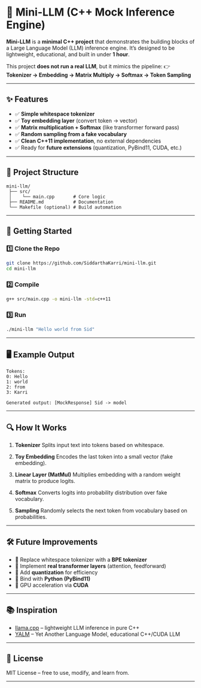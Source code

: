 # 🧠 Mini-LLM (C++ Mock Inference Engine)

**Mini-LLM** is a **minimal C++ project** that demonstrates the building blocks of a Large Language Model (LLM) inference engine.
It’s designed to be lightweight, educational, and built in under **1 hour**.

This project **does not run a real LLM**, but it mimics the pipeline:
👉 **Tokenizer → Embedding → Matrix Multiply → Softmax → Token Sampling**

---

## ✨ Features

* ✅ **Simple whitespace tokenizer**
* ✅ **Toy embedding layer** (convert token → vector)
* ✅ **Matrix multiplication + Softmax** (like transformer forward pass)
* ✅ **Random sampling from a fake vocabulary**
* ✅ **Clean C++11 implementation**, no external dependencies
* ✅ Ready for **future extensions** (quantization, PyBind11, CUDA, etc.)

---

## 📂 Project Structure

```
mini-llm/
 ├── src/
 │    └── main.cpp       # Core logic
 ├── README.md           # Documentation
 └── Makefile (optional) # Build automation
```

---

## 🚀 Getting Started

### 1️⃣ Clone the Repo

```bash
git clone https://github.com/SiddarthaKarri/mini-llm.git
cd mini-llm
```

### 2️⃣ Compile

```bash
g++ src/main.cpp -o mini-llm -std=c++11
```

### 3️⃣ Run

```bash
./mini-llm "Hello world from Sid"
```

---

## 🖥️ Example Output

```
Tokens:
0: Hello
1: world
2: from
3: Karri

Generated output: [MockResponse] Sid -> model
```

---

## 🔍 How It Works

1. **Tokenizer**
   Splits input text into tokens based on whitespace.

2. **Toy Embedding**
   Encodes the last token into a small vector (fake embedding).

3. **Linear Layer (MatMul)**
   Multiplies embedding with a random weight matrix to produce logits.

4. **Softmax**
   Converts logits into probability distribution over fake vocabulary.

5. **Sampling**
   Randomly selects the next token from vocabulary based on probabilities.

---

## 🛠️ Future Improvements

* 🔹 Replace whitespace tokenizer with a **BPE tokenizer**
* 🔹 Implement **real transformer layers** (attention, feedforward)
* 🔹 Add **quantization** for efficiency
* 🔹 Bind with **Python (PyBind11)**
* 🔹 GPU acceleration via **CUDA**

---

## 📚 Inspiration

* [llama.cpp](https://github.com/ggerganov/llama.cpp) – lightweight LLM inference in pure C++
* [YALM](https://github.com/andrewkchan/yalm) – Yet Another Language Model, educational C++/CUDA LLM

---

## 📜 License

MIT License – free to use, modify, and learn from.

---